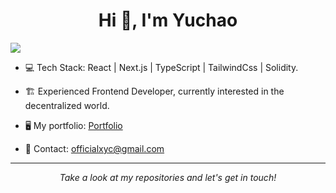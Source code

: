 <h1 align="center">Hi 👋, I'm Yuchao</h1>

![](https://github.com/prcolaco/prcolaco/blob/master/icons/header_.png)

- 💻 Tech Stack: React | Next.js | TypeScript | TailwindCss | Solidity.

- 🏗️ Experienced Frontend Developer, currently interested in the decentralized world.

-  🖥️ My portfolio: <a target="_blank" rel="noreferrer" href='https://profolio-site.vercel.app/'>Portfolio</a>

-  📮 Contact: officialxyc@gmail.com 

---

<p align="center">
  <i>Take a look at my repositories and let's get in touch!</i>
</p>
